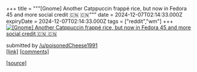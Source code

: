 +++
title = """[Gnome] Another Catppuccin frappé rice, but now in Fedora 45 and more social credit 🇨🇳 🇨🇳"""
date = 2024-12-07T02:14:33.000Z
expiryDate = 2024-12-07T02:14:33.000Z
tags = ["reddit","wm"]
+++
[![[Gnome] Another Catppuccin frappé rice, but now in Fedora 45 and more social credit 🇨🇳 🇨🇳](https://b.thumbs.redditmedia.com/rpLAGpf2dIddScsTgXjskIpIRR0efHK8INnR-EhbaIM.jpg "[Gnome] Another Catppuccin frappé rice, but now in Fedora 45 and more social credit 🇨🇳 🇨🇳")](https://www.reddit.com/r/unixporn/comments/1h8i6rb/gnome_another_catppuccin_frappé_rice_but_now_in/)

submitted by [/u/poisonedCheese1991](https://www.reddit.com/user/poisonedCheese1991)  
[\[link\]](https://www.reddit.com/gallery/1h8i6rb) [\[comments\]](https://www.reddit.com/r/unixporn/comments/1h8i6rb/gnome_another_catppuccin_frappé_rice_but_now_in/)

[[source]](https://www.reddit.com/r/unixporn/comments/1h8i6rb/gnome_another_catppuccin_frappé_rice_but_now_in/)
